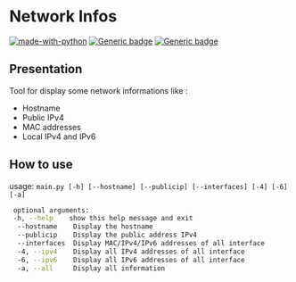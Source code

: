 # Network Infos

[![made-with-python](https://img.shields.io/badge/Made%20with-Python-blue.svg)](https://www.python.org/) [![Generic badge](https://img.shields.io/badge/netifaces-0.10.9-orange.svg)](https://github.com/al45tair/netifaces) [![Generic badge](https://img.shields.io/badge/requests-2.23.0-orange.svg)](https://github.com/psf/requests)

## Presentation

Tool for display some network informations like : 

- Hostname
- Public IPv4
- MAC addresses
- Local IPv4 and IPv6



## How to use

usage: ``main.py [-h] [--hostname] [--publicip] [--interfaces] [-4] [-6] [-a]``

```bash
 optional arguments:
 -h, --help    show this help message and exit
  --hostname    Display the hostname
  --publicip    Display the public address IPv4
  --interfaces  Display MAC/IPv4/IPv6 addresses of all interface
  -4, --ipv4    Display all IPv4 addresses of all interface
  -6, --ipv6    Display all IPv6 addresses of all interface
  -a, --all     Display all information
```

